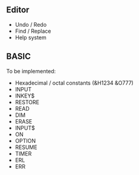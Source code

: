 ## Editor

- Undo / Redo
- Find / Replace
- Help system

## BASIC

To be implemented:

- Hexadecimal / octal constants (&H1234 &O777)
- INPUT
- INKEY$
- RESTORE
- READ
- DIM
- ERASE
- INPUT$
- ON
- OPTION
- RESUME
- TIMER
- ERL
- ERR
